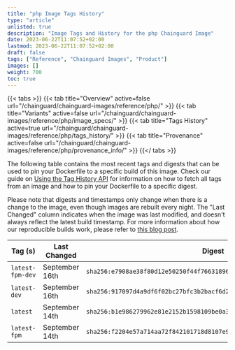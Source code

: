 ```yaml
---
title: "php Image Tags History"
type: "article"
unlisted: true
description: "Image Tags and History for the php Chainguard Image"
date: 2023-06-22T11:07:52+02:00
lastmod: 2023-06-22T11:07:52+02:00
draft: false
tags: ["Reference", "Chainguard Images", "Product"]
images: []
weight: 700
toc: true
---
```


{{< tabs >}}
{{< tab title="Overview" active=false url="/chainguard/chainguard-images/reference/php/" >}}
{{< tab title="Variants" active=false url="/chainguard/chainguard-images/reference/php/image_specs/" >}}
{{< tab title="Tags History" active=true url="/chainguard/chainguard-images/reference/php/tags_history/" >}}
{{< tab title="Provenance" active=false url="/chainguard/chainguard-images/reference/php/provenance_info/" >}}
{{</ tabs >}}

The following table contains the most recent tags and digests that can be used to pin your Dockerfile to a specific build of this image. Check our guide on [Using the Tag History API](/chainguard/chainguard-images/using-the-tag-history-api/) for information on how to fetch all tags from an image and how to pin your Dockerfile to a specific digest.

Please note that digests and timestamps only change when there is a change to the image, even though images are rebuilt every night. The "Last Changed" column indicates when the image was last modified, and doesn't always reflect the latest build timestamp. For more information about how our reproducible builds work, please refer to [this blog post](https://www.chainguard.dev/unchained/reproducing-chainguards-reproducible-image-builds).

| Tag (s)           | Last Changed   | Digest                                                                    |
|-------------------|----------------|---------------------------------------------------------------------------|
|  `latest-fpm-dev` | September 16th | `sha256:e7908ae38f80d12e50250f44f76631896beface27805ba16b5976a349dd95f4c` |
|  `latest-dev`     | September 16th | `sha256:917097d4a9df6f02bc27bfc3b2bacf6d24cb5635b465019b6d9b544890671c33` |
|  `latest`         | September 14th | `sha256:b1e986279962e81e2152b1598109be0a3e4f058bf7ce79221f2fc4d78247439a` |
|  `latest-fpm`     | September 14th | `sha256:f2204e57a714aa72f842101718d8107e9706d8ba9237e44cbdf52bfe1e6fa8f8` |

